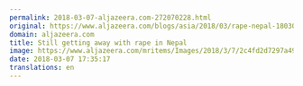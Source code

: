 ```yaml
---
permalink: 2018-03-07-aljazeera.com-272070228.html
original: https://www.aljazeera.com/blogs/asia/2018/03/rape-nepal-180307134321758.html
domain: aljazeera.com
title: Still getting away with rape in Nepal
image: https://www.aljazeera.com/mritems/Images/2018/3/7/2c4fd2d7297a49c5a7606f1526cbd95d_18.jpg
date: 2018-03-07 17:35:17
translations: en
---
```


